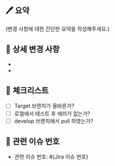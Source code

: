 ## 🖊️ 요약

(변경 사항에 대한 간단한 요약을 작성해주세요.)

## 🔎 상세 변경 사항

-
-

## 📝 체크리스트

- [ ] Target 브랜치가 올바른가?
- [ ] 로컬에서 테스트 후 에러가 없는가?
- [ ] develop 브랜치에서 pull 하였는가?

## 📎 관련 이슈 번호

- 관련 이슈 번호: #{Jira 이슈 번호}
